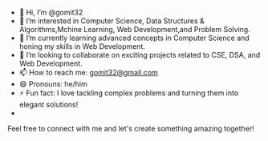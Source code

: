 - 👋 Hi, I’m @gomit32
- 👀 I’m interested in Computer Science, Data Structures & Algorithms,Mchine Learning, Web Development,and Problem Solving.
- 🌱 I’m currently learning advanced concepts in Computer Science and honing my skills in Web Development.
- 💞️ I’m looking to collaborate on exciting projects related to CSE, DSA, and Web Development.
- 📫 How to reach me: gomit32@gmail.com 
- 😄 Pronouns: he/him
- ⚡ Fun fact: I love tackling complex problems and turning them into elegant solutions!
- 
Feel free to connect with me and let's create something amazing together!
